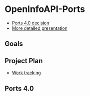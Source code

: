 # OpenInfoAPI-Ports

- [Ports 4.0 decision](docs/annexes/IDEAS-RESOLUCION-PROVISIONAL-CONCESION-DE-AYUDAS_signed.pdf)
- [More detailed presentation](docs/Presentation.md)
## Goals

## Project Plan

- [Work tracking](docs/WorkTracking.md)

## Ports 4.0


